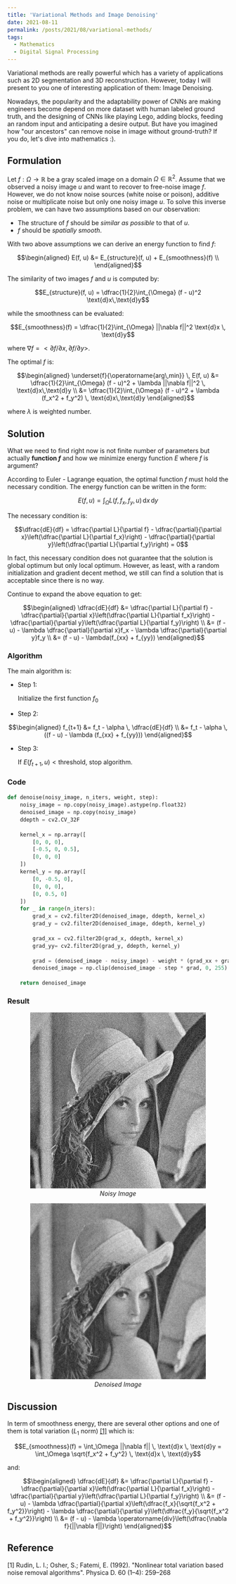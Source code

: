 ```yaml
---
title: 'Variational Methods and Image Denoising'
date: 2021-08-11
permalink: /posts/2021/08/variational-methods/
tags:
  - Mathematics
  - Digital Signal Processing
---
```


Variational methods are really powerful which has a variety of applications such as 2D segmentation and 3D reconstruction. However, today I will present to you one of interesting application of them: Image Denoising.

Nowadays, the popularity and the adaptability power of CNNs are making engineers become depend on more dataset with human labeled ground truth, and the designing of CNNs like playing Lego, adding blocks, feeding an random input and anticipating a desire output. But have you imagined how "our ancestors" can remove noise in image without ground-truth? If you do, let's dive into mathematics :).


## Formulation

Let $f: \Omega \rightarrow \mathbb{R}$ be a gray scaled image on a domain $\Omega \in \mathbb{R}^2$. Assume that we observed a noisy image $u$ and want to recover to free-noise image $f$. However, we do not know noise sources (white noise or poison), additive noise or multiplicate noise but only one noisy image $u$. To solve this inverse problem, we can have two assumptions based on our observation:

* The structure of $f$ should be *similar as possible* to that of $u$.
* $f$ should be *spatially smooth*.

With two above assumptions we can derive an energy function to find $f$:

$$\begin{aligned}
  E(f, u) &= E_{structure}(f, u) + E_{smoothness}(f) \\
\end{aligned}$$

The similarity of two images $f$ and $u$ is computed by:

$$E_{structure}(f, u) = \dfrac{1}{2}\int_{\Omega} (f - u)^2 \text{d}x\,\text{d}y$$

while the smoothness can be evaluated:

$$E_{smoothness}(f) = \dfrac{1}{2}\int_{\Omega} ||\nabla f||^2 \text{d}x \, \text{d}y$$

where $\nabla f = <\partial f/\partial x, \partial f/ \partial y>$.

The optimal $f$ is:

$$\begin{aligned}
  \underset{f}{\operatorname{arg\,min}} \, E(f, u) &= \dfrac{1}{2}\int_{\Omega} (f - u)^2 + \lambda ||\nabla f||^2 \, \text{d}x\,\text{d}y \\
  &= \dfrac{1}{2}\int_{\Omega} (f - u)^2 + \lambda (f_x^2 + f_y^2) \, \text{d}x\,\text{d}y
\end{aligned}$$

where $\lambda$ is weighted number.

## Solution

What we need to find right now is not finite number of parameters but actually **function $f$** and how we minimize energy function $E$ where $f$ is argument?

According to Euler - Lagrange equation, the optimal function $f$ must hold the necessary condition. The energy function can be written in the form:

$$E(f, u) = \int_{\Omega}L(f, f_x, f_y,u) \, \text{d}x \, \text{d}y$$

The necessary condition is:

$$\dfrac{dE}{df} = \dfrac{\partial L}{\partial f} - \dfrac{\partial}{\partial x}\left(\dfrac{\partial L}{\partial f_x}\right) - \dfrac{\partial}{\partial y}\left(\dfrac{\partial L}{\partial f_y}\right) = 0$$

In fact, this necessary condition does not guarantee that the solution is global optimum but only local optimum. However, as least, with a random initialization and gradient decent method, we still can find a solution that is acceptable since there is no way.

Continue to expand the above equation to get:

$$\begin{aligned}
  \dfrac{dE}{df} &= \dfrac{\partial L}{\partial f} - \dfrac{\partial}{\partial x}\left(\dfrac{\partial L}{\partial f_x}\right) - \dfrac{\partial}{\partial y}\left(\dfrac{\partial L}{\partial f_y}\right) \\
  &= (f - u) - \lambda \dfrac{\partial}{\partial x}f_x - \lambda \dfrac{\partial}{\partial y}f_y \\
  &= (f - u) - \lambda(f_{xx} + f_{yy})
\end{aligned}$$

### Algorithm

The main algorithm is:

* Step 1:
  
  Initialize the first function $f_0$

* Step 2:
  
$$\begin{aligned}
  f_{t+1} &= f_t - \alpha \, \dfrac{dE}{df} \\
          &= f_t - \alpha \, ((f - u) - \lambda (f_{xx} + f_{yy}))
\end{aligned}$$

* Step 3:
  
  If $E(f_{t + 1}, u) < \text{threshold}$, stop algorithm.

### Code

```py
def denoise(noisy_image, n_iters, weight, step):
    noisy_image = np.copy(noisy_image).astype(np.float32)
    denoised_image = np.copy(noisy_image)
    ddepth = cv2.CV_32F

    kernel_x = np.array([
        [0, 0, 0],
        [-0.5, 0, 0.5],
        [0, 0, 0]
    ])
    kernel_y = np.array([
        [0, -0.5, 0],
        [0, 0, 0],
        [0, 0.5, 0]
    ])
    for _ in range(n_iters):
        grad_x = cv2.filter2D(denoised_image, ddepth, kernel_x)
        grad_y = cv2.filter2D(denoised_image, ddepth, kernel_y)

        grad_xx = cv2.filter2D(grad_x, ddepth, kernel_x)
        grad_yy= cv2.filter2D(grad_y, ddepth, kernel_y)

        grad = (denoised_image - noisy_image) - weight * (grad_xx + grad_yy)
        denoised_image = np.clip(denoised_image - step * grad, 0, 255)

    return denoised_image
```

### Result

<p align = "center">
    <img width="400"  src="/figure/variational_methods_denoising/noisy.jpg"/>
    <br>
    <i>Noisy Image</i>
</p>

<p align = "center">
    <img width="400"  src="/figure/variational_methods_denoising/denoised.jpg"/>
    <br>
    <i>Denoised Image</i>
</p>

## Discussion

In term of smoothness energy, there are several other options and one of them is total variation ($L_1$ norm) [[1]](#1) which is:

$$E_{smoothness}(f) = \int_\Omega ||\nabla f|| \, \text{d}x \, \text{d}y = \int_\Omega \sqrt{f_x^2 + f_y^2} \, \text{d}x \, \text{d}y$$

and:

$$\begin{aligned}
  \dfrac{dE}{df} &= \dfrac{\partial L}{\partial f} - \dfrac{\partial}{\partial x}\left(\dfrac{\partial L}{\partial f_x}\right) - \dfrac{\partial}{\partial y}\left(\dfrac{\partial L}{\partial f_y}\right) \\
  &= (f - u) - \lambda \dfrac{\partial}{\partial x}\left(\dfrac{f_x}{\sqrt{f_x^2 + f_y^2}}\right) - \lambda \dfrac{\partial}{\partial y}\left(\dfrac{f_y}{\sqrt{f_x^2 + f_y^2}}\right) \\
  &= (f - u) - \lambda \operatorname{div}\left(\dfrac{\nabla f}{||\nabla f||}\right)
\end{aligned}$$

## Reference

<a id="1">[1]</a>
Rudin, L. I.; Osher, S.; Fatemi, E. (1992). "Nonlinear total variation based noise removal algorithms". Physica D. 60 (1–4): 259–268